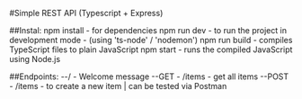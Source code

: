 #Simple REST API (Typescript + Express)

##Instal: 
npm install - for dependencies
npm run dev - to run the project in development mode - (using 'ts-node' / 'nodemon')
npm run build - compiles TypeScript files to plain JavaScript
npm start - runs the compiled JavaScript using Node.js


##Endpoints: 
--/  - Welcome message 
--GET - /items - get all items
--POST - /items - to create a new item  | can be tested via Postman


